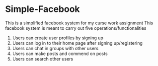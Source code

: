 # Simple-Facebook
This is a simplified facebook system for my curse work assignment
This facebook system is meant to carry out five operations/functionalities
   1. Users can create user profiles by signing up
   2. Users can log in to their home page after signing up/registering
   3. Users can chat in groups with other users
   4. Users can make posts and commend on posts
   5. Users can search other users 

